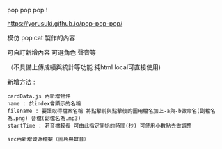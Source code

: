 pop pop pop ! 

https://yorusuki.github.io/pop-pop-pop/

模仿 pop cat 製作的內容 

可自訂新增內容 可選角色 聲音等

（不具備上傳成績與統計等功能 純html local可直接使用)

新增方法 :
``` 
cardData.js 內新增物件
name : 於index會顯示的名稱
filename : 要讀取得檔案名稱 將點擊前與點擊後的圖用檔名加上-a與-b做命名(副檔名為.png) 音檔(副檔名為.mp3)
startTime : 若音檔較長 可由此指定開始的時間(秒) 可使用小數點去做調整

src內新增資源檔案（圖片與聲音）
```

